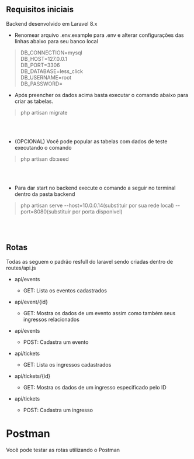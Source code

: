 
## Requisitos iniciais

Backend desenvolvido em Laravel 8.x

- Renomear arquivo .env.example para .env e alterar configurações das linhas abaixo para seu banco local

>DB_CONNECTION=mysql<br>
DB_HOST=127.0.0.1<br>
DB_PORT=3306<br>
DB_DATABASE=less_click<br>
DB_USERNAME=root<br>
DB_PASSWORD=<br>

- Após preencher os dados acima basta executar o comando abaixo para criar as tabelas.
> php artisan migrate
<br>
<br>

- (OPCIONAL) Você pode popular as tabelas com dados de teste executando o comando
> php artisan db:seed
<br>
<br>


- Para dar start no backend execute o comando a seguir no terminal dentro da pasta backend 
> php artisan serve --host=10.0.0.14(substituir por sua rede local) --port=8080(substituir por porta disponivel)
<br>
<br>

## Rotas

Todas as seguem o padrão resfull do laravel sendo criadas dentro de routes/api.js

- api/events
    - GET: Lista os eventos cadastrados
- api/event/{id}
    - GET: Mostra os dados de um evento assim como também seus ingressos relacionados
- api/events
    - POST: Cadastra um evento

- api/tickets
    - GET: Lista os ingressos cadastrados
- api/tickets/{id}
    - GET: Mostra os dados de um ingresso especificado pelo ID
- api/tickets
    - POST: Cadastra um ingresso


# Postman

Você pode testar as rotas utilizando o Postman